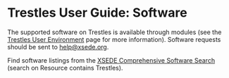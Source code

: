 Trestles User Guide: Software
=============================
The supported software on Trestles is available through modules (see the [Trestles User Environment](trestles_environment.md) page for more information). Software requests should be sent to help@xsede.org.

Find software listings from the [XSEDE Comprehensive Software Search](https://www.xsede.org/web/guest/software) (search on Resource contains Trestles).
